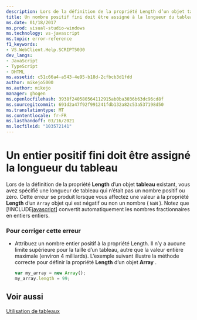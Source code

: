 ```yaml
---
description: Lors de la définition de la propriété Length d’un objet tableau existant, vous avez spécifié une longueur de tableau qui n’était pas un nombre positif ou zéro.
title: Un nombre positif fini doit être assigné à la longueur du tableau | Microsoft Docs
ms.date: 01/18/2017
ms.prod: visual-studio-windows
ms.technology: vs-javascript
ms.topic: error-reference
f1_keywords:
- VS.WebClient.Help.SCRIPT5030
dev_langs:
- JavaScript
- TypeScript
- DHTML
ms.assetid: c51c66a4-a543-4e95-b18d-2cfbcb3d1fdd
author: mikejo5000
ms.author: mikejo
manager: ghogen
ms.openlocfilehash: 3938f240580564112915ab0ba3036b63dc96cd8f
ms.sourcegitcommit: 691d2a47f92f991241fdb132a82c53a537198d50
ms.translationtype: MT
ms.contentlocale: fr-FR
ms.lasthandoff: 03/16/2021
ms.locfileid: "103572141"
---
```

# <a name="array-length-must-be-assigned-a-finite-positive-number"></a>Un entier positif fini doit être assigné la longueur du tableau
Lors de la définition de la propriété **Length** d’un objet **tableau** existant, vous avez spécifié une longueur de tableau qui n’était pas un nombre positif ou zéro. Cette erreur se produit lorsque vous affectez une valeur à la propriété **Length** d’un `Array` objet qui est négatif ou non un nombre ( `NaN` ). Notez que [!INCLUDE[javascript](../../javascript/includes/javascript-md.md)] convertit automatiquement les nombres fractionnaires en entiers entiers.  
  
### <a name="to-correct-this-error"></a>Pour corriger cette erreur  
  
- Attribuez un nombre entier positif à la propriété Length. Il n’y a aucune limite supérieure pour la taille d’un tableau, autre que la valeur entière maximale (environ 4 milliards). L’exemple suivant illustre la méthode correcte pour définir la propriété **Length** d’un objet **Array** .  
  
    ```JavaScript  
    var my_array = new Array();  
    my_array.length = 99;  
    ```  
  
## <a name="see-also"></a>Voir aussi  
 [Utilisation de tableaux](https://developer.mozilla.org/docs/Learn/JavaScript/First_steps/Arrays)
